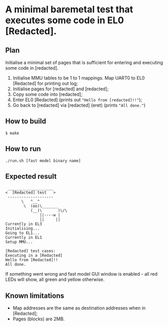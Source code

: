 # A minimal baremetal test that executes some code in EL0 [Redacted].

## Plan
Initialise a minimal set of pages that is sufficient for entering and executing some code in [redacted].
1) Initialise MMU tables to be 1 to 1 mappings. Map UART0 to EL0 [Redacted] for printing out log;
2) Initialise pages for [redacted] and [redacted];
3) Copy some code into [redacted];
4) Enter EL0 [Redacted] (prints out `"Hello from [redacted]!!"`);
5) Go back to [redacted] via [redacted] (eret) (prints `"All done."`)

## How to build
`$ make`

## How to run
`./run.sh [fast model binary name]`

## Expected result
 ```
  ____________________
 <  [Redacted] test   >
  --------------------
        \   ^__^
         \  (oo)\_______
            (__)\       )\/\
                ||----w |
                ||     ||
Currently in EL3
Initialising...
Going to EL1...
Currently in EL1
Setup MMU...

[Redacted] test cases:
Executing in a [Redacted]
Hello from [Redacted]!!
All done.
```

If something went wrong and fast model GUI window is enabled - all red LEDs will show, all green and yellow otherwise.

## Known limitations
- Map addresses are the same as destination addresses when in [Redacted];
- Pages (blocks) are 2MB.
